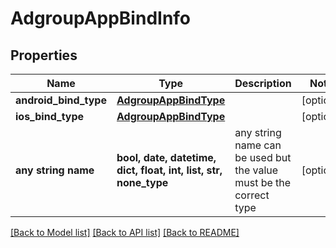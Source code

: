# AdgroupAppBindInfo


## Properties
Name | Type | Description | Notes
------------ | ------------- | ------------- | -------------
**android_bind_type** | [**AdgroupAppBindType**](AdgroupAppBindType.md) |  | [optional] 
**ios_bind_type** | [**AdgroupAppBindType**](AdgroupAppBindType.md) |  | [optional] 
**any string name** | **bool, date, datetime, dict, float, int, list, str, none_type** | any string name can be used but the value must be the correct type | [optional]

[[Back to Model list]](../README.md#documentation-for-models) [[Back to API list]](../README.md#documentation-for-api-endpoints) [[Back to README]](../README.md)


